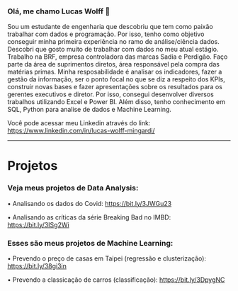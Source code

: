 ### Olá, me chamo Lucas Wolff 👋
Sou um estudante de engenharia que descobriu que tem como paixão trabalhar com dados e programação.
Por isso, tenho como objetivo conseguir minha primeira experiência no ramo de análise/ciência dados.
Descobri que gosto muito de trabalhar com dados no meu atual estágio. Trabalho na BRF, empresa controladora das marcas Sadia e Perdigão. 
Faço parte da área de suprimentos diretos, área responsável pela compra das matérias primas. Minha resposabilidade é analisar os indicadores, fazer a gestão da informação, ser o ponto focal no que se diz a respeito dos KPIs, construir novas bases e fazer apresentações sobre os resultados para os gerentes executivos e diretor. 
Por isso, consegui desenvolver diversos trabalhos utilizando Excel e Power BI.
Além disso, tenho conhecimento em SQL, Python para analise de dados e Machine Learning. 

Você pode acessar meu Linkedin através do link: https://www.linkedin.com/in/lucas-wolff-mingardi/

------------------------

# Projetos

### Veja meus projetos de Data Analysis:

• Analisando os dados do Covid: https://bit.ly/3JWGu23

• Analisando as críticas da série Breaking Bad no IMBD: https://bit.ly/3ISg2Wi

### Esses são meus projetos de Machine Learning:

• Prevendo o preço de casas em Taipei (regressão e clusterização): https://bit.ly/38gi3in

• Prevendo a classicação de carros (classificação): https://bit.ly/3DpygNC
